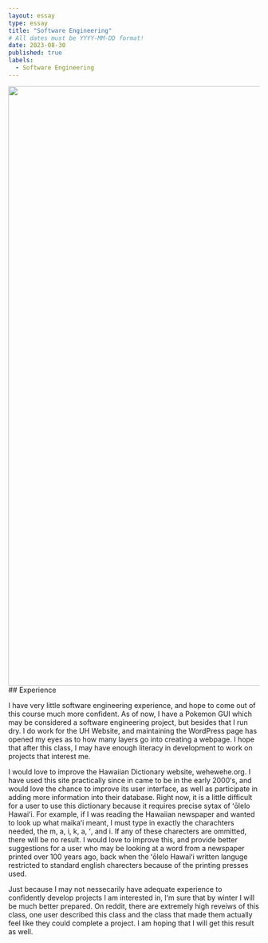 ```yaml
---
layout: essay
type: essay
title: "Software Engineering"
# All dates must be YYYY-MM-DD format!
date: 2023-08-30
published: true
labels:
  - Software Engineering
---
```

<img width="1200px" class="rounded float-start pe-4" src="../img/Screen Shot 2023-09-06 at 11.42.10 AM.png">
## Experience

I have very little software engineering experience, and hope to come out of this course much more confident. As of now, I have a Pokemon GUI which may be considered a software engineering project, but besides that I run dry. I do work for the UH Website, and maintaining the WordPress page has opened my eyes as to how many layers go into creating a webpage. I hope that after this class, I may have enough literacy in development to work on projects that interest me.

I would love to improve the Hawaiian Dictionary website, wehewehe.org. I have used this site practically since in came to be in the early 2000ʻs, and would love the chance to improve its user interface, as well as participate in adding more information into their database. Right now, it is a little difficult for a user to use this dictionary because it requires precise sytax of ʻōlelo Hawaiʻi. For example, if I was reading the Hawaiian newspaper and wanted to look up what maikaʻi meant, I must type in exactly the charachters needed, the m, a, i, k, a, ʻ, and i. If any of these charecters are ommitted, there will be no result. I would love to improve this, and provide better suggestions for a user who may be looking at a word from a newspaper printed over 100 years ago, back when the ʻōlelo Hawaiʻi written languge restricted to standard english charecters because of the printing presses used. 

Just because I may not nessecarily have adequate experience to confidently develop projects I am interested in, Iʻm sure that by winter I will be much better prepared. On reddit, there are extremely high reveiws of this class, one user described this class and the class that made them actually feel like they could complete a project. I am hoping that I will get this result as well.

